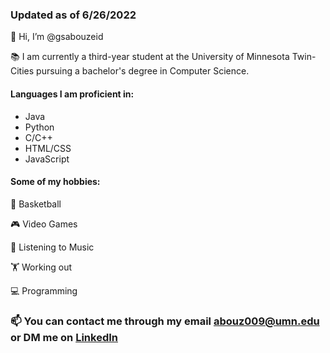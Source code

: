 ### Updated as of 6/26/2022

👋 Hi, I’m @gsabouzeid

📚 I am currently a third-year student at the University of Minnesota Twin-Cities pursuing a bachelor's degree in Computer Science.

<!-- 🌱 I am currently learning Kivy, a Python UI library. -->

#### Languages I am proficient in:
 - Java
 - Python
 - C/C++
 - HTML/CSS
 - JavaScript

<!-- #### What I am planning on learning next:
 - D3
 - JSON
 - AJAX -->

#### Some of my hobbies:
  🏀 Basketball
  
  🎮 Video Games
  
  🎵 Listening to Music
  
  🏋️ Working out
  
  💻 Programming
  

  ### 📫 You can contact me through my email abouz009@umn.edu or DM me on [LinkedIn](https://www.linkedin.com/in/garrett-abou-zeid-2040a9191/)

<!---
gsabouzeid/gsabouzeid is a ✨ special ✨ repository because its `README.md` (this file) appears on your GitHub profile.
You can click the Preview link to take a look at your changes.
--->
